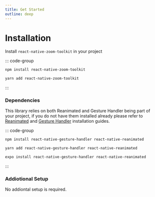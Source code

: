 ```yaml
---
title: Get Started
outline: deep
---
```


# Installation
Install `react-native-zoom-toolkit` in your project

::: code-group

```sh [npm]
npm install react-native-zoom-toolkit
```

```sh [yarn]
yarn add react-native-zoom-toolkit
```

:::

### Dependencies
This library relies on both Reanimated and Gesture Handler being part of your project, if you do not have them installed already please refer to [Reanimated](https://docs.swmansion.com/react-native-reanimated/docs/fundamentals/getting-started/) and [Gesture Handler](https://docs.swmansion.com/react-native-gesture-handler/docs/fundamentals/installation) installation guides.

::: code-group

```sh [npm]
npm install react-native-gesture-handler react-native-reanimated
```

```sh [yarn]
yarn add react-native-gesture-handler react-native-reanimated
```

```sh [expo]
expo install react-native-gesture-handler react-native-reanimated
```

:::

### Addiotional Setup
No addiontal setup is required.